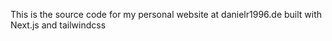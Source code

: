This is the source code for my personal website at danielr1996.de built with Next.js and tailwindcss
